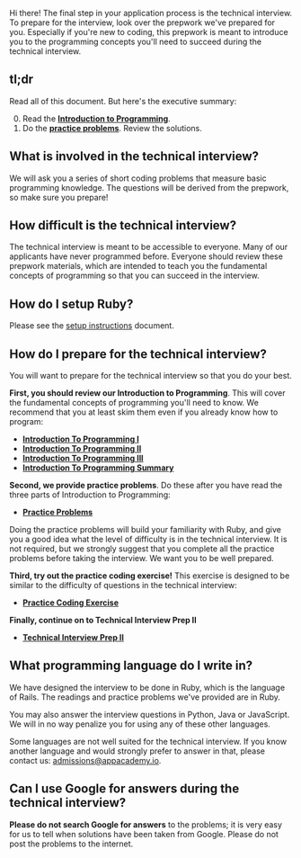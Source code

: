 Hi there! The final step in your application process is the technical interview.
To prepare for the interview, look over the prepwork we've
prepared for you. Especially if you're new to coding, this prepwork is
meant to introduce you to the programming concepts you'll need to
succeed during the technical interview.

## tl;dr

Read all of this document. But here's the executive summary:

0. Read the **[Introduction to Programming][intro-to-programming-1]**.
0. Do the **[practice problems][practice-problems]**. Review the
   solutions.

## What is involved in the technical interview?

We will ask you a series of short coding problems that
measure basic programming knowledge. The questions will be
derived from the prepwork, so make sure you prepare!

## How difficult is the technical interview?

The technical interview is meant to be accessible to everyone. Many
of our applicants have never programmed before. Everyone should review
these prepwork materials, which are intended to teach you the
fundamental concepts of programming so that you can succeed in the
interview.

## How do I setup Ruby?

Please see the [setup instructions][setup] document.

[setup]: ./setup

## How do I prepare for the technical interview?

You will want to prepare for the technical interview so that you do
your best.

**First, you should review our Introduction to Programming**. This
will cover the fundamental concepts of programming you'll need to
know. We recommend that you at least skim them even if you already
know how to program:

* **[Introduction To Programming I][intro-to-programming-1]**
* **[Introduction To Programming II][intro-to-programming-2]**
* **[Introduction To Programming III][intro-to-programming-3]**
* **[Introduction To Programming Summary][intro-to-programming-summary]**

[intro-to-programming-1]: ./introduction-to-programming-1
[intro-to-programming-2]: ./introduction-to-programming-2
[intro-to-programming-3]: ./introduction-to-programming-3
[intro-to-programming-summary]: ./introduction-to-programming-summary

**Second, we provide practice problems**. Do these after you have read
the three parts of Introduction to Programming:

* **[Practice Problems][practice-problems]**

[practice-problems]: ./practice-problems

Doing the practice problems will build your familiarity with Ruby, and
give you a good idea what the level of difficulty is in the technical interview.
It is not required, but we strongly suggest that you
complete all the practice problems before taking the interview. We want you to be well prepared.

**Third, try out the practice coding exercise!** This exercise is designed to
be similar to the difficulty of questions in the technical interview:

* **[Practice Coding Exercise][practice-coding-exercise]**

[practice-coding-exercise]: ./practice-coding-exercise

**Finally, continue on to Technical Interview Prep II**

* **[Technical Interview Prep II][technical-interview-prep-2]**

[technical-interview-prep-2]: ../technical-interview-2

## What programming language do I write in?

We have designed the interview to be done in Ruby, which is the
language of Rails. The readings and practice problems we've provided
are in Ruby.

You may also answer the interview questions in Python, Java or JavaScript. We will in
no way penalize you for using any of these other languages.

Some languages are not well suited for the technical interview. If you
know another language and would strongly prefer to answer in that,
please contact us: [admissions@appacademy.io][admissions].

[admissions]: mailto:admissions@appacademy.io

## Can I use Google for answers during the technical interview?

**Please do not search Google for answers** to the problems; it is
very easy for us to tell when solutions have been taken from Google.
Please do not post the problems to the internet.
